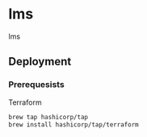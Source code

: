 # lms
lms


## Deployment

### Prerequesists

Terraform
``` sh
brew tap hashicorp/tap
brew install hashicorp/tap/terraform
```

